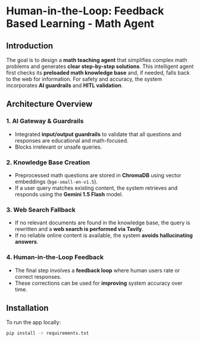 # Human-in-the-Loop: Feedback Based Learning - Math Agent

## Introduction  
The goal is to design a **math teaching agent** that simplifies complex math problems and generates **clear step-by-step solutions**. This intelligent agent first checks its **preloaded math knowledge base** and, if needed, falls back to the web for information. For safety and accuracy, the system incorporates **AI guardrails** and **HITL validation**.

## Architecture Overview  

### 1. AI Gateway & Guardrails  
- Integrated **input/output guardrails** to validate that all questions and responses are educational and math-focused.  
- Blocks irrelevant or unsafe queries.  

### 2. Knowledge Base Creation  
- Preprocessed math questions are stored in **ChromaDB** using vector embeddings (`bge-small-en-v1.5`).  
- If a user query matches existing content, the system retrieves and responds using the **Gemini 1.5 Flash** model.  

### 3. Web Search Fallback  
- If no relevant documents are found in the knowledge base, the query is rewritten and a **web search is performed via Tavily**.  
- If no reliable online content is available, the system **avoids hallucinating answers**.  

### 4. Human-in-the-Loop Feedback  
- The final step involves a **feedback loop** where human users rate or correct responses.  
- These corrections can be used for **improving** system accuracy over time.  

## Installation  

To run the app locally:  
```bash
pip install -r requirements.txt